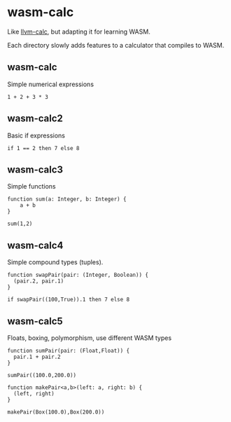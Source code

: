 # wasm-calc

Like [llvm-calc](https://github.com/danieljharvey/llvm-calc), but adapting it for learning WASM.

Each directory slowly adds features to a calculator that compiles to WASM.

## wasm-calc

Simple numerical expressions

`1 + 2 + 3 * 3`

## wasm-calc2

Basic if expressions

`if 1 == 2 then 7 else 8`

## wasm-calc3

Simple functions

```
function sum(a: Integer, b: Integer) {
    a + b
}

sum(1,2)
```

## wasm-calc4

Simple compound types (tuples).

```
function swapPair(pair: (Integer, Boolean)) {
  (pair.2, pair.1)
}

if swapPair((100,True)).1 then 7 else 8
```

## wasm-calc5

Floats, boxing, polymorphism, use different WASM types

```
function sumPair(pair: (Float,Float)) {
  pair.1 + pair.2
}

sumPair((100.0,200.0))
```

```
function makePair<a,b>(left: a, right: b) {
  (left, right)
}

makePair(Box(100.0),Box(200.0))
```
